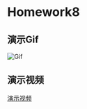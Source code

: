 # Homework8

## 演示Gif
![Gif](Result.gif)

## 演示视频
[演示视频](https://v.youku.com/v_show/id_XMzY3MzE5NjgwNA==.html?spm=a2h3j.8428770.3416059.1)

